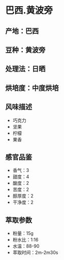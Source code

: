 # 巴西.黄波旁

## 产地：巴西

## 豆种：黄波旁

## 处理法：日晒

## 烘培度：中度烘培

## 风味描述

- 巧克力
- 坚果
- 柠檬
- 果香

## 感官品鉴

- 香气：3
- 甜度：4
- 酸度：2
- 苦度：2
- 醇厚度：2
- 干净度：2

## 萃取参数

- 粉量：15g
- 粉水比：1:16
- 水温：88-90
- 萃取时间：2m-2m30s
